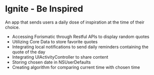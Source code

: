 # Ignite - Be Inspired

An app that sends users a daily dose of inspiration at the time of their choice.

- Accessing Forismatic through Restful APIs to display random quotes 
- Utilizing Core Data to store favorite quotes
- Integrating local notifications to send daily reminders containing the quote of the day
- Integrating UIActivityController to share content 
- Storing chosen date in NSUserDefaults
- Creating algorithm for comparing current time with chosen time
